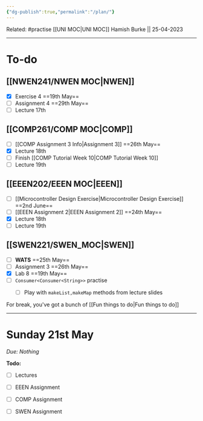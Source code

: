 ```yaml
---
{"dg-publish":true,"permalink":"/plan/"}
---
```


Related: #practise 
[[UNI MOC\|UNI MOC]]
Hamish Burke || 25-04-2023
***

# To-do

## [[NWEN241/NWEN MOC\|NWEN]]

- [x] Exercise 4 ==19th May==
- [ ] Assignment 4 ==29th May==
- [ ] Lecture 17th

## [[COMP261/COMP MOC\|COMP]]

- [ ] [[COMP Assignment 3 Info\|Assignment 3]] ==26th May==
- [x] Lecture 18th
- [ ] Finish [[COMP Tutorial Week 10\|COMP Tutorial Week 10]]
- [ ] Lecture 19th

## [[EEEN202/EEEN MOC\|EEEN]]

- [ ] [[Microcontroller Design Exercise\|Microcontroller Design Exercise]] ==2nd June==
- [ ] [[EEEN Assignment 2\|EEEN Assignment 2]] ==24th May==
- [x] Lecture 18th
- [ ] Lecture 19th

## [[SWEN221/SWEN_MOC\|SWEN]]

- [ ] **WATS** ==25th May==
- [ ] Assignment 3 ==26th May==
- [x] Lab 8 ==19th May==
- [ ] `Consumer<Consumer<String>>` practise
	- [ ] Play with `makeList,makeMap` methods from lecture slides



For break, you've got a bunch of [[Fun things to do\|Fun things to do]]

***

# Sunday 21st May

*Due: Nothing*

**Todo:**
- [ ] Lectures
- [ ] EEEN Assignment
- [ ] COMP Assignment 
- [ ] SWEN Assignment



